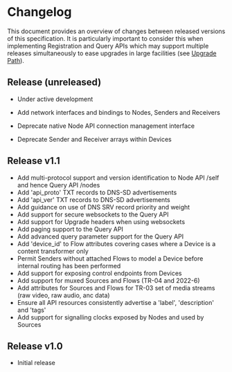 # Changelog
This document provides an overview of changes between released versions of this specification. It is particularly important to consider this when implementing Registration and Query APIs which may support multiple releases simultaneously to ease upgrades in large facilities (see [Upgrade Path](docs/6.0.%20Upgrade%20Path.md)).

## Release (unreleased)
* Under active development

* Add network interfaces and bindings to Nodes, Senders and Receivers
* Deprecate native Node API connection management interface
* Deprecate Sender and Receiver arrays within Devices

## Release v1.1
* Add multi-protocol support and version identification to Node API /self and hence Query API /nodes
* Add 'api\_proto' TXT records to DNS-SD advertisements
* Add 'api\_ver' TXT records to DNS-SD advertisements
* Add guidance on use of DNS SRV record priority and weight
* Add support for secure websockets to the Query API
* Add support for Upgrade headers when using websockets
* Add paging support to the Query API
* Add advanced query parameter support for the Query API
* Add 'device\_id' to Flow attributes covering cases where a Device is a content transformer only
* Permit Senders without attached Flows to model a Device before internal routing has been performed
* Add support for exposing control endpoints from Devices
* Add support for muxed Sources and Flows (TR-04 and 2022-6)
* Add attributes for Sources and Flows for TR-03 set of media streams (raw video, raw audio, anc data)
* Ensure all API resources consistently advertise a 'label', 'description' and 'tags'
* Add support for signalling clocks exposed by Nodes and used by Sources

## Release v1.0
* Initial release
